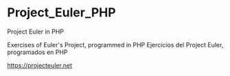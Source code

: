 # Project_Euler_PHP
Project Euler in PHP

Exercises of Euler's Project, programmed in PHP
Ejercicios del Project Euler, programados en PHP

https://projecteuler.net
